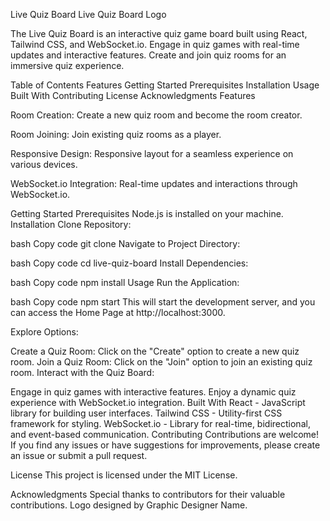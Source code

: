 
Live Quiz Board
Live Quiz Board Logo

The Live Quiz Board is an interactive quiz game board built using React, Tailwind CSS, and WebSocket.io. Engage in quiz games with real-time updates and interactive features. Create and join quiz rooms for an immersive quiz experience.

Table of Contents
Features
Getting Started
Prerequisites
Installation
Usage
Built With
Contributing
License
Acknowledgments
Features

Room Creation:
Create a new quiz room and become the room creator.

Room Joining:
Join existing quiz rooms as a player.

Responsive Design:
Responsive layout for a seamless experience on various devices.

WebSocket.io Integration:
Real-time updates and interactions through WebSocket.io.

Getting Started
Prerequisites
Node.js is installed on your machine.
Installation
Clone Repository:

bash
Copy code
git clone <repository-url>
Navigate to Project Directory:

bash
Copy code
cd live-quiz-board
Install Dependencies:

bash
Copy code
npm install
Usage
Run the Application:

bash
Copy code
npm start
This will start the development server, and you can access the Home Page at http://localhost:3000.

Explore Options:

Create a Quiz Room: Click on the "Create" option to create a new quiz room.
Join a Quiz Room: Click on the "Join" option to join an existing quiz room.
Interact with the Quiz Board:

Engage in quiz games with interactive features.
Enjoy a dynamic quiz experience with WebSocket.io integration.
Built With
React - JavaScript library for building user interfaces.
Tailwind CSS - Utility-first CSS framework for styling.
WebSocket.io - Library for real-time, bidirectional, and event-based communication.
Contributing
Contributions are welcome! If you find any issues or have suggestions for improvements, please create an issue or submit a pull request.

License
This project is licensed under the MIT License.

Acknowledgments
Special thanks to contributors for their valuable contributions.
Logo designed by Graphic Designer Name.

